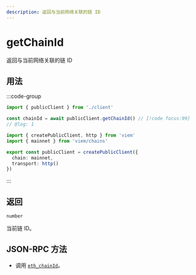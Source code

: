 ```yaml
---
description: 返回与当前网络关联的链 ID
---
```


# getChainId

返回与当前网络关联的链 ID

## 用法

:::code-group

```ts twoslash [example.ts]
import { publicClient } from './client'

const chainId = await publicClient.getChainId() // [!code focus:99]
// @log: 1
```

```ts [client.ts] filename="client.ts"
import { createPublicClient, http } from 'viem'
import { mainnet } from 'viem/chains'

export const publicClient = createPublicClient({
  chain: mainnet,
  transport: http()
})
```

:::

## 返回

`number`

当前链 ID。

## JSON-RPC 方法

- 调用 [`eth_chainId`](https://ethereum.org/en/developers/docs/apis/json-rpc/#eth_chainid)。